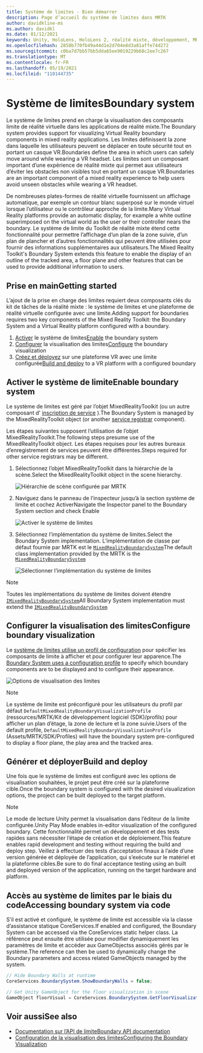 ```yaml
---
title: Système de limites - Bien démarrer
description: Page d’accueil du système de limites dans MRTK
author: davidkline-ms
ms.author: davidkl
ms.date: 01/12/2021
keywords: Unity, HoloLens, HoloLens 2, réalité mixte, développement, MRTK, système de limite,
ms.openlocfilehash: 2858b770fb49a44d1e2d704e8d3a81affe74d272
ms.sourcegitcommit: c0ba7d7bb57bb5dda65ee9019229b68c2ee7c267
ms.translationtype: MT
ms.contentlocale: fr-FR
ms.lasthandoff: 05/19/2021
ms.locfileid: "110144735"
---
```

# <a name="boundary-system"></a><span data-ttu-id="c7d33-104">Système de limites</span><span class="sxs-lookup"><span data-stu-id="c7d33-104">Boundary system</span></span>

<span data-ttu-id="c7d33-105">Le système de limites prend en charge la visualisation des composants limite de réalité virtuelle dans les applications de réalité mixte.</span><span class="sxs-lookup"><span data-stu-id="c7d33-105">The Boundary system provides support for visualizing Virtual Reality boundary components in mixed reality applications.</span></span> <span data-ttu-id="c7d33-106">Les limites définissent la zone dans laquelle les utilisateurs peuvent se déplacer en toute sécurité tout en portant un casque VR.</span><span class="sxs-lookup"><span data-stu-id="c7d33-106">Boundaries define the area in which users can safely move around while wearing a VR headset.</span></span> <span data-ttu-id="c7d33-107">Les limites sont un composant important d’une expérience de réalité mixte qui permet aux utilisateurs d’éviter les obstacles non visibles tout en portant un casque VR.</span><span class="sxs-lookup"><span data-stu-id="c7d33-107">Boundaries are an important component of a mixed reality experience to help users avoid unseen obstacles while wearing a VR headset.</span></span>

<span data-ttu-id="c7d33-108">De nombreuses plates-formes de réalité virtuelle fournissent un affichage automatique, par exemple un contour blanc superposé sur le monde virtuel lorsque l’utilisateur ou le contrôleur approche de la limite.</span><span class="sxs-lookup"><span data-stu-id="c7d33-108">Many Virtual Reality platforms provide an automatic display, for example a white outline superimposed on the virtual world as the user or their controller nears the boundary.</span></span> <span data-ttu-id="c7d33-109">Le système de limite du Toolkit de réalité mixte étend cette fonctionnalité pour permettre l’affichage d’un plan de la zone suivie, d’un plan de plancher et d’autres fonctionnalités qui peuvent être utilisées pour fournir des informations supplémentaires aux utilisateurs.</span><span class="sxs-lookup"><span data-stu-id="c7d33-109">The Mixed Reality Toolkit's Boundary System extends this feature to enable the display of an outline of the tracked area, a floor plane and other features that can be used to provide additional information to users.</span></span>

## <a name="getting-started"></a><span data-ttu-id="c7d33-110">Prise en main</span><span class="sxs-lookup"><span data-stu-id="c7d33-110">Getting started</span></span>

<span data-ttu-id="c7d33-111">L’ajout de la prise en charge des limites requiert deux composants clés du kit de tâches de la réalité mixte : le système de limites et une plateforme de réalité virtuelle configurée avec une limite.</span><span class="sxs-lookup"><span data-stu-id="c7d33-111">Adding support for boundaries requires two key components of the Mixed Reality Toolkit: the Boundary System and a Virtual Reality platform configured with a boundary.</span></span>

1. <span data-ttu-id="c7d33-112">[Activer](#enable-boundary-system) le système de limites</span><span class="sxs-lookup"><span data-stu-id="c7d33-112">[Enable](#enable-boundary-system) the boundary system</span></span>
2. <span data-ttu-id="c7d33-113">[Configurer](#configure-boundary-visualization) la visualisation des limites</span><span class="sxs-lookup"><span data-stu-id="c7d33-113">[Configure](#configure-boundary-visualization) the boundary visualization</span></span>
3. <span data-ttu-id="c7d33-114">[Créez et déployez](#build-and-deploy) sur une plateforme VR avec une limite configurée</span><span class="sxs-lookup"><span data-stu-id="c7d33-114">[Build and deploy](#build-and-deploy) to a VR platform with a configured boundary</span></span>

## <a name="enable-boundary-system"></a><span data-ttu-id="c7d33-115">Activer le système de limite</span><span class="sxs-lookup"><span data-stu-id="c7d33-115">Enable boundary system</span></span>

<span data-ttu-id="c7d33-116">Le système de limites est géré par l’objet MixedRealityToolkit (ou un autre composant d' [inscription de service](xref:Microsoft.MixedReality.Toolkit.IMixedRealityServiceRegistrar) ).</span><span class="sxs-lookup"><span data-stu-id="c7d33-116">The Boundary System is managed by the MixedRealityToolkit object (or another [service registrar](xref:Microsoft.MixedReality.Toolkit.IMixedRealityServiceRegistrar) component).</span></span>

<span data-ttu-id="c7d33-117">Les étapes suivantes supposent l’utilisation de l’objet MixedRealityToolkit.</span><span class="sxs-lookup"><span data-stu-id="c7d33-117">The following steps presume use of the MixedRealityToolkit object.</span></span> <span data-ttu-id="c7d33-118">Les étapes requises pour les autres bureaux d’enregistrement de services peuvent être différentes.</span><span class="sxs-lookup"><span data-stu-id="c7d33-118">Steps required for other service registrars may be different.</span></span>

1. <span data-ttu-id="c7d33-119">Sélectionnez l’objet MixedRealityToolkit dans la hiérarchie de la scène.</span><span class="sxs-lookup"><span data-stu-id="c7d33-119">Select the MixedRealityToolkit object in the scene hierarchy.</span></span>

    ![Hiérarchie de scène configurée par MRTK](../images/MRTK_ConfiguredHierarchy.png)

1. <span data-ttu-id="c7d33-121">Naviguez dans le panneau de l’inspecteur jusqu’à la section système de limite et cochez Activer</span><span class="sxs-lookup"><span data-stu-id="c7d33-121">Navigate the Inspector panel to the Boundary System section and check Enable</span></span>

    ![Activer le système de limites](../images/boundary/MRTKConfig_Boundary.png)

1. <span data-ttu-id="c7d33-123">Sélectionnez l’implémentation du système de limites.</span><span class="sxs-lookup"><span data-stu-id="c7d33-123">Select the Boundary System implementation.</span></span> <span data-ttu-id="c7d33-124">L’implémentation de classe par défaut fournie par MRTK est le [`MixedRealityBoundarySystem`](xref:Microsoft.MixedReality.Toolkit.Boundary.MixedRealityBoundarySystem)</span><span class="sxs-lookup"><span data-stu-id="c7d33-124">The default class implementation provided by the MRTK is the [`MixedRealityBoundarySystem`](xref:Microsoft.MixedReality.Toolkit.Boundary.MixedRealityBoundarySystem)</span></span>

    ![Sélectionner l’implémentation du système de limites](../images/boundary/BoundarySelectSystemType.png)

> [!NOTE]
> <span data-ttu-id="c7d33-126">Toutes les implémentations du système de limites doivent étendre [`IMixedRealityBoundarySystem`](xref:Microsoft.MixedReality.Toolkit.Boundary.IMixedRealityBoundarySystem)</span><span class="sxs-lookup"><span data-stu-id="c7d33-126">All Boundary System implementation must extend the [`IMixedRealityBoundarySystem`](xref:Microsoft.MixedReality.Toolkit.Boundary.IMixedRealityBoundarySystem)</span></span>

## <a name="configure-boundary-visualization"></a><span data-ttu-id="c7d33-127">Configurer la visualisation des limites</span><span class="sxs-lookup"><span data-stu-id="c7d33-127">Configure boundary visualization</span></span>

<span data-ttu-id="c7d33-128">Le [système de limites utilise un profil de configuration](configuring-boundary-visualization.md) pour spécifier les composants de limite à afficher et pour configurer leur apparence.</span><span class="sxs-lookup"><span data-stu-id="c7d33-128">The [Boundary System uses a configuration profile](configuring-boundary-visualization.md) to specify which boundary components are to be displayed and to configure their appearance.</span></span>

![Options de visualisation des limites](../images/boundary/BoundaryVisualizationProfile.png)

> [!NOTE]
> <span data-ttu-id="c7d33-130">Le système de limite est préconfiguré pour les utilisateurs du profil par défaut `DefaultMixedRealityBoundaryVisualizationProfile` (ressources/MRTK/Kit de développement logiciel (SDK)/profils) pour afficher un plan d’étage, la zone de lecture et la zone suivie.</span><span class="sxs-lookup"><span data-stu-id="c7d33-130">Users of the default profile, `DefaultMixedRealityBoundaryVisualizationProfile` (Assets/MRTK/SDK/Profiles) will have the boundary system pre-configured to display a floor plane, the play area and the tracked area.</span></span>

## <a name="build-and-deploy"></a><span data-ttu-id="c7d33-131">Générer et déployer</span><span class="sxs-lookup"><span data-stu-id="c7d33-131">Build and deploy</span></span>

<span data-ttu-id="c7d33-132">Une fois que le système de limites est configuré avec les options de visualisation souhaitées, le projet peut être créé sur la plateforme cible.</span><span class="sxs-lookup"><span data-stu-id="c7d33-132">Once the boundary system is configured with the desired visualization options, the project can be built deployed to the target platform.</span></span>

> [!NOTE]
> <span data-ttu-id="c7d33-133">Le mode de lecture Unity permet la visualisation dans l’éditeur de la limite configurée.</span><span class="sxs-lookup"><span data-stu-id="c7d33-133">Unity Play Mode enables in-editor visualization of the configured boundary.</span></span> <span data-ttu-id="c7d33-134">Cette fonctionnalité permet un développement et des tests rapides sans nécessiter l’étape de création et de déploiement.</span><span class="sxs-lookup"><span data-stu-id="c7d33-134">This feature enables rapid development and testing without requiring the build and deploy step.</span></span> <span data-ttu-id="c7d33-135">Veillez à effectuer des tests d’acceptation finaux à l’aide d’une version générée et déployée de l’application, qui s’exécute sur le matériel et la plateforme cibles.</span><span class="sxs-lookup"><span data-stu-id="c7d33-135">Be sure to do final acceptance testing using an built and deployed version of the application, running on the target hardware and platform.</span></span>

## <a name="accessing-boundary-system-via-code"></a><span data-ttu-id="c7d33-136">Accès au système de limites par le biais du code</span><span class="sxs-lookup"><span data-stu-id="c7d33-136">Accessing boundary system via code</span></span>

<span data-ttu-id="c7d33-137">S’il est activé et configuré, le système de limite est accessible via la classe d’assistance statique CoreServices.</span><span class="sxs-lookup"><span data-stu-id="c7d33-137">If enabled and configured, the Boundary System can be accessed via the CoreServices static helper class.</span></span> <span data-ttu-id="c7d33-138">La référence peut ensuite être utilisée pour modifier dynamiquement les paramètres de limite et accéder aux GameObjectss associés gérés par le système.</span><span class="sxs-lookup"><span data-stu-id="c7d33-138">The reference can then be used to dynamically change the Boundary parameters and access related GameObjects managed by the system.</span></span>

```c#
// Hide Boundary Walls at runtime
CoreServices.BoundarySystem.ShowBoundaryWalls = false;

// Get Unity GameObject for the floor visualization in scene
GameObject floorVisual = CoreServices.BoundarySystem.GetFloorVisualization();
```

## <a name="see-also"></a><span data-ttu-id="c7d33-139">Voir aussi</span><span class="sxs-lookup"><span data-stu-id="c7d33-139">See also</span></span>

- [<span data-ttu-id="c7d33-140">Documentation sur l’API de limite</span><span class="sxs-lookup"><span data-stu-id="c7d33-140">Boundary API documentation</span></span>](xref:Microsoft.MixedReality.Toolkit.Boundary)
- [<span data-ttu-id="c7d33-141">Configuration de la visualisation des limites</span><span class="sxs-lookup"><span data-stu-id="c7d33-141">Configuring the Boundary Visualization</span></span>](configuring-boundary-visualization.md)
